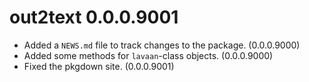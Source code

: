 # out2text 0.0.0.9001

* Added a `NEWS.md` file to track changes to the package. (0.0.0.9000)
* Added some methods for `lavaan`-class objects. (0.0.0.9000)
* Fixed the pkgdown site. (0.0.0.9001)
